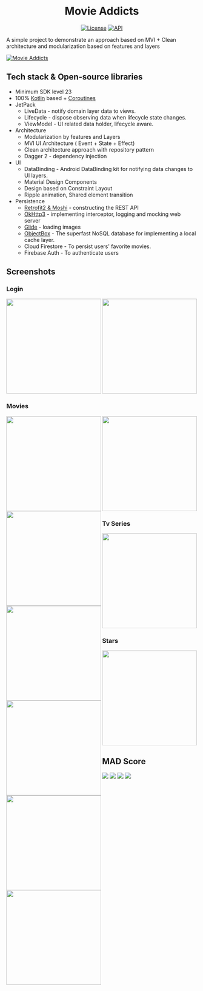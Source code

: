 <h1 align="center">Movie Addicts</h1>

<p align="center">
  <a href="https://opensource.org/licenses/Apache-2.0"><img alt="License" src="https://img.shields.io/badge/License-Apache%202.0-blue.svg"/></a>
  <a href="https://android-arsenal.com/api?level=23"><img alt="API" src="https://img.shields.io/badge/API-21%2B-brightgreen.svg?style=flat"/></a>
 </p>
 
 A simple project to demonstrate an approach based on MVI + Clean architecture and modularization based on features and layers
 
 
 [![Movie Addicts](https://img.youtube.com/vi/0wV9Mmp7_Ik/maxresdefault.jpg)](https://youtu.be/0wV9Mmp7_Ik)
 
 ## Tech stack & Open-source libraries
 - Minimum SDK level 23
 - 100% [Kotlin](https://kotlinlang.org/) based + [Coroutines](https://github.com/Kotlin/kotlinx.coroutines)
 - JetPack
   - LiveData - notify domain layer data to views.
   - Lifecycle - dispose observing data when lifecycle state changes.
   - ViewModel - UI related data holder, lifecycle aware.
 - Architecture
   - Modularization by features and Layers
   - MVI UI Architecture ( Event + State + Effect)
   - Clean architecture approach with repository pattern
   - Dagger 2 - dependency injection
 - UI
    - DataBinding - Android DataBinding kit for notifying data changes to UI layers.
    - Material Design Components
    - Design based on Constraint Layout
    - Ripple animation, Shared element transition
 - Persistence
    - [Retrofit2 & Moshi](https://github.com/square/retrofit) - constructing the REST API
    - [OkHttp3](https://github.com/square/okhttp) - implementing interceptor, logging and mocking web server
    - [Glide](https://github.com/bumptech/glide) - loading images
    - [ObjectBox](https://github.com/objectbox) - The superfast NoSQL database for implementing a local cache layer.
    - Cloud Firestore - To persist users' favorite movies.
    - Firebase Auth - To authenticate users
    
 ## Screenshots
 
 ### Login
 
 <img width="250px" align="left" src="./screenshots/capture_1.png" />
 <img width="250px" src="./screenshots/capture_2.png" />
 
 ### Movies
 <img width="250px" align="left" src="./screenshots/capture_3.png" />
 <img width="250px" align="left" src="./screenshots/capture_4.png" />
 <img width="250px" align="left" src="./screenshots/capture_5.png" />
 <img width="250px" src="./screenshots/capture_6.png" />
 
### Tv Series
<img width="250px" align="left" src="./screenshots/capture_7.png" />
<img width="250px" align="left" src="./screenshots/capture_8.png" />
<img width="250px" src="./screenshots/capture_9.png" />
 

### Stars
<img width="250px" align="left" src="./screenshots/capture_10.png" />
<img width="250px" src="./screenshots/capture_11.png" />


 ## MAD Score
<img src="./mad_scorecard/summary.png" />
<img src="./mad_scorecard/kotlin.png" />
<img src="./mad_scorecard/studio.png" />
<img src="./mad_scorecard/jetpack.png" />
 
